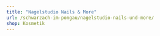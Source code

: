 ```yaml
---
title: "Nagelstudio Nails & More"
url: /schwarzach-im-pongau/nagelstudio-nails-und-more/
shop: Kosmetik
---
```

